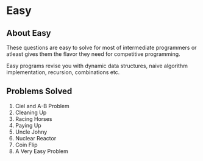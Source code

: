 # Easy

## About Easy

These questions are easy to solve for most of intermediate programmers or atleast gives them the flavor they need for competitive programming.

Easy programs revise you with dynamic data structures, naive algorithm implementation, recursion, combinations etc.

## Problems Solved

1. Ciel and A-B Problem
2. Cleaning Up
3. Racing Horses
4. Paying Up
5. Uncle Johny 
6. Nuclear Reactor
7. Coin Flip
8. A Very Easy Problem
